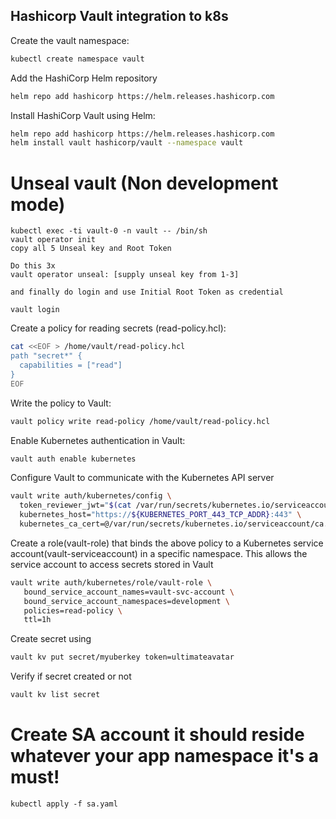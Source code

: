 ## Hashicorp Vault integration to k8s

Create the vault namespace:

```bash
kubectl create namespace vault
```

Add the HashiCorp Helm repository

```bash
helm repo add hashicorp https://helm.releases.hashicorp.com
```

Install HashiCorp Vault using Helm:

```bash
helm repo add hashicorp https://helm.releases.hashicorp.com
helm install vault hashicorp/vault --namespace vault
```

# Unseal vault (Non development mode)
```
kubectl exec -ti vault-0 -n vault -- /bin/sh
vault operator init
copy all 5 Unseal key and Root Token

Do this 3x
vault operator unseal: [supply unseal key from 1-3]

and finally do login and use Initial Root Token as credential

vault login

```
Create a policy for reading secrets (read-policy.hcl):

```bash
cat <<EOF > /home/vault/read-policy.hcl
path "secret*" {
  capabilities = ["read"]
}
EOF
```

Write the policy to Vault:

```bash
vault policy write read-policy /home/vault/read-policy.hcl
```

Enable Kubernetes authentication in Vault:

```bash
vault auth enable kubernetes
```

Configure Vault to communicate with the Kubernetes API server

```bash
vault write auth/kubernetes/config \
  token_reviewer_jwt="$(cat /var/run/secrets/kubernetes.io/serviceaccount/token)" \
  kubernetes_host="https://${KUBERNETES_PORT_443_TCP_ADDR}:443" \
  kubernetes_ca_cert=@/var/run/secrets/kubernetes.io/serviceaccount/ca.crt
```

Create a role(vault-role) that binds the above policy to a Kubernetes service account(vault-serviceaccount) in a specific namespace. This allows the service account to access secrets stored in Vault

```bash
vault write auth/kubernetes/role/vault-role \
   bound_service_account_names=vault-svc-account \
   bound_service_account_namespaces=development \
   policies=read-policy \
   ttl=1h
```

Create secret using

```bash
vault kv put secret/myuberkey token=ultimateavatar
```

Verify if secret created or not

```bash
vault kv list secret
```
# Create SA account it should reside whatever your app namespace it's a must!

```
kubectl apply -f sa.yaml
```

